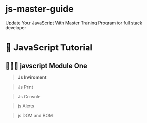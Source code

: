# js-master-guide

Update Your JavaScript With Master Training Program for full stack developer

# 🦝 JavaScript Tutorial

## 🧑🏼‍🎓 javscript Module One

> **Js Inviroment**

> Js Print

> Js Console

> js Alerts

> js DOM and BOM

